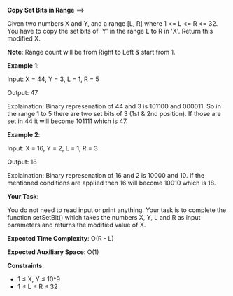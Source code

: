 **Copy Set Bits in Range** ==>

Given two numbers X and Y, and a range [L, R] where 1 <= L <= R <= 32. You have to copy the set bits of 'Y' in the range L to R in 'X'. Return this modified X.

**Note**: Range count will be from Right to Left & start from 1.

**Example 1**:

Input: X = 44, Y = 3, L = 1,  R = 5

Output: 47

Explaination: 
Binary represenation of 44 and 3 is 101100 and 000011. So in the range 1 to 5 there are two set bits of 3 (1st & 2nd position). If those are set in 44 it will become 101111 which is 47.

**Example 2**:

Input: X = 16, Y = 2, L = 1,  R = 3

Output: 18

Explaination: Binary represenation of 16 and 2 is 10000 and 10. If the mentioned conditions are applied then 16 will become 10010 which is 18.

**Your Task**:

You do not need to read input or print anything. Your task is to complete the function setSetBit() which takes the numbers X, Y, L and R as input parameters and returns the modified value of X.

**Expected Time Complexity**: O(R - L)

**Expected Auxiliary Space**: O(1)

**Constraints**:
- 1 ≤ X, Y ≤ 10^9
- 1 ≤ L ≤ R ≤ 32